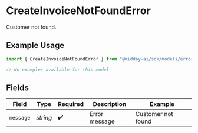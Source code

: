 # CreateInvoiceNotFoundError

Customer not found.

## Example Usage

```typescript
import { CreateInvoiceNotFoundError } from "@midday-ai/sdk/models/errors";

// No examples available for this model
```

## Fields

| Field              | Type               | Required           | Description        | Example            |
| ------------------ | ------------------ | ------------------ | ------------------ | ------------------ |
| `message`          | *string*           | :heavy_check_mark: | Error message      | Customer not found |